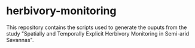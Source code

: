 # herbivory-monitoring
This repository contains the scripts used to generate the ouputs from the study "Spatially and Temporally Explicit Herbivory Monitoring in Semi-arid Savannas".
